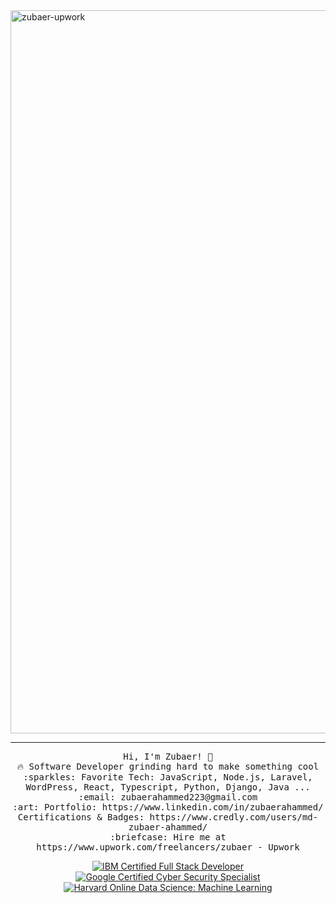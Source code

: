 <img width="1157" alt="zubaer-upwork" src="https://github.com/user-attachments/assets/97aa1994-97bc-4dd0-bb5d-bf853b11a36b" />

 <hr></hr>
<p align="center">
  <samp>
    Hi, I'm Zubaer! 👋 <br>
    🔥 Software Developer grinding hard to make something cool  <br>
    :sparkles: Favorite Tech: JavaScript, Node.js, Laravel, WordPress, React, Typescript, Python, Django, Java ... <br>
    :email:	zubaerahammed223@gmail.com <br>
    :art: Portfolio: https://www.linkedin.com/in/zubaerahammed/ <br>
                Certifications & Badges: https://www.credly.com/users/md-zubaer-ahammed/<br>
  :briefcase: Hire me at https://www.upwork.com/freelancers/zubaer - Upwork <br>


<p align="center">
  <a target="_blank" href="https://www.coursera.org/account/accomplishments/specialization/I0DRTK6PMGKH">
    <img src="https://img.shields.io/badge/IBM%20Certified%20Full%20Stack%20Developer-%23007A8D?style=for-the-badge&logo=IBM&logoColor=white" alt="IBM Certified Full Stack Developer">
  </a>
  <a target="_blank" href="https://www.coursera.org/account/accomplishments/specialization/JA2C32MYUZ79">
    <img src="https://img.shields.io/badge/Google%20Cyber%20Security%20Specialist-%2300B5E2?style=for-the-badge&logo=google&logoColor=white" alt="Google Certified Cyber Security Specialist">
  </a>
  <a target="_blank" href="https://courses.edx.org/certificates/4c62b3861a58418696d19787a2cca0b7">
    <img src="https://img.shields.io/badge/Harvard%20Online%20Data%20Science:%20Machine%20Learning-%230C1A5B?style=for-the-badge&logo=harvard&logoColor=white" alt="Harvard Online Data Science: Machine Learning">
  </a>
</p>



  </samp>
</p>
